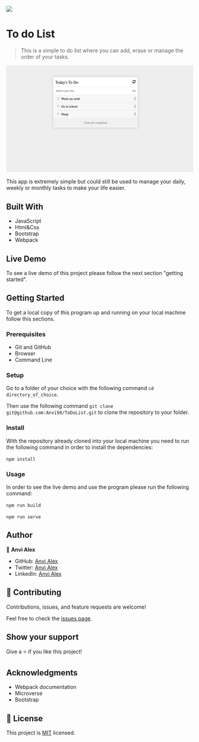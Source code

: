 ![](https://img.shields.io/badge/Microverse-blueviolet)

# To do List

> This is a simple to do list where you can add, erase or manage the order of your tasks.

![screenshot](./Screenshot.png)

This app is extremely simple but could still be used to manage your daily, weekly or monthly tasks to make your life easier.

## Built With

- JavaScript
- Html&Css
- Bootstrap
- Webpack

## Live Demo

To see a live demo of this project please follow the next section "getting started".

## Getting Started

To get a local copy of this program up and running on your local machine follow this sections.

### Prerequisites

* Git and GitHub
* Browser
* Command Line

### Setup

Go to a folder of your choice with the following command ```cd directory_of_choice```.

Then use the following command ```git clone git@github.com:Anvi98/ToDoList.git``` to clone the repository to your folder.

### Install

With the repository already cloned into your local machine you need to run the following command in order to install the dependencies:

```npm install```

### Usage

In order to see the live demo and use the program please run the following command:

```npm run build```

```npm run serve```

## Author

👤 **Anvi Alex**

- GitHub: [Anvi Alex](https://github.com/Anvi98)
- Twitter: [Anvi Alex](https://twitter.com/anvi_al)
- LinkedIn: [Anvi Alex](https://www.linkedin.com/in/anvi-alex-eponon/)

## 🤝 Contributing

Contributions, issues, and feature requests are welcome!

Feel free to check the [issues page](../../issues/).

## Show your support

Give a ⭐️ if you like this project!

## Acknowledgments

- Webpack documentation
- Microverse
- Bootstrap

## 📝 License

This project is [MIT](./LICENSE.md) licensed.
